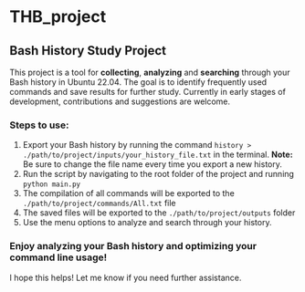 # THB_project
## Bash History Study Project

This project is a tool for **collecting**, **analyzing** and **searching** through your Bash history in Ubuntu 22.04. 
The goal is to identify frequently used commands and save results for further study. 
Currently in early stages of development, contributions and suggestions are welcome.

### Steps to use:
1. Export your Bash history by running the command `history > ./path/to/project/inputs/your_history_file.txt` in the terminal. 
**Note:** Be sure to change the file name every time you export a new history.
2. Run the script by navigating to the root folder of the project and running `python main.py`
3. The compilation of all commands will be exported to the `./path/to/project/commands/All.txt` file
4. The saved files will be exported to the `./path/to/project/outputs` folder
5. Use the menu options to analyze and search through your history.

### Enjoy analyzing your Bash history and optimizing your command line usage!

I hope this helps! Let me know if you need further assistance.
